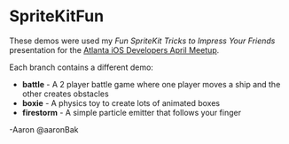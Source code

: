 SpriteKitFun
============

These demos were used my *Fun SpriteKit Tricks to Impress Your Friends* presentation for the [Atlanta iOS Developers April Meetup](http://www.meetup.com/iosatlanta/events/170723732/).

Each branch contains a different demo:

  * **battle** - A 2 player battle game where one player moves a ship and the other creates obstacles
  * **boxie** - A physics toy to create lots of animated boxes
  * **firestorm** - A simple particle emitter that follows your finger

-Aaron
@aaronBak
